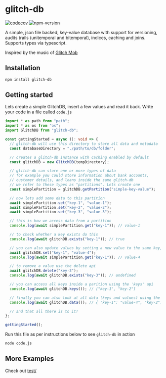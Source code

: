 # glitch-db

[![codecov](https://codecov.io/gh/subramanian-elavathur/glitch-db/branch/main/graph/badge.svg?token=6XHJ42X7ZR)](https://codecov.io/gh/subramanian-elavathur/glitch-db) ![npm-version](https://img.shields.io/npm/v/glitch-db?color=blue)

A simple, json file backed, key-value database with support for versioning, audits trails (unitemporal and bitemporal), indices, caching and joins. Supports types via typescript.

Inspired by the music of [Glitch Mob](https://www.youtube.com/watch?v=H-k_Eg7zXuc)

## Installation

```bash
npm install glitch-db
```

## Getting started

Lets create a simple GlitchDB, insert a few values and read it back. Write your code in a file called `code.js`

```typescript
import * as path from "path";
import * as os from "os";
import GlitchDB from "glitch-db";

const gettingStarted = async (): void => {
  // glitch-db will use this directory to store all data and metadata
  const databaseDirectory = "./path/to/db/folder";

  // creates a glitch-db instance with caching enabled by default
  const glitchDB = new GlitchDB(tempDirectory);

  // glitch-db can store one or more types of data
  // for example you could store information about bank accounts,
  // customer details, and loans inside the same glitch-db
  // we refer to these types as "partitions". Lets create one
  const simplePartition = glitchDB.getPartition("simple-key-value");

  // now lets add some data to this partition
  await simplePartition.set("key-1", "value-1");
  await simplePartition.set("key-2", "value-2");
  await simplePartition.set("key-3", "value-3");

  // this is how we access data from a partition
  console.log(await simplePartition.get("key-1")); // value-1

  // to check whether a key exists do this
  console.log(await glitchDB.exists("key-1")); // true

  // you can also update values by setting a new value to the same key, here's how
  await glitchDB.set("key-1", "value-4");
  console.log(await simplePartition.get("key-1")); // value-4

  // to remove a value use the delete api
  await glitchDB.delete("key-3");
  console.log(await glitchDB.exists("key-3")); // undefined

  // you can access all keys inside a parition using the 'keys' api
  console.log(await glitchDB.keys()); // ["key-1", "key-2"]

  // finally you can also look at all data (keys and values) using the 'data' api
  console.log(await glitchDB.data()); // { "key-1": "value-4", "key-2": "value-2" }

  // and that all there is to it!
};

gettingStarted();
```

Run this file as per instructions below to see `glitch-db` in action

```bash
node code.js
```

## More Examples

Check out [test/](./test)
